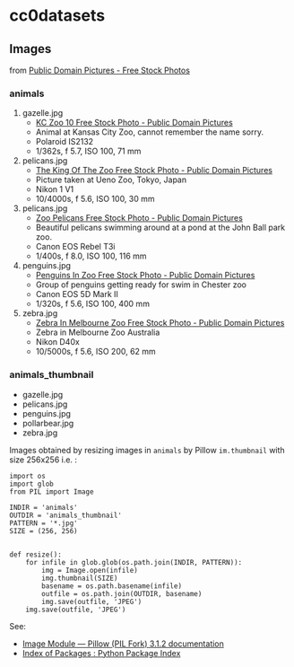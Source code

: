 # cc0datasets

## Images

from [Public Domain Pictures - Free Stock Photos](http://www.publicdomainpictures.net/)

### animals

1. gazelle.jpg
    - [KC Zoo 10 Free Stock Photo - Public Domain Pictures](http://www.publicdomainpictures.net/view-image.php?image=43291&picture=kc-zoo-10)
    - Animal at Kansas City Zoo, cannot remember the name sorry.
    - Polaroid IS2132
    - 1/362s, f 5.7, ISO 100, 71 mm
1. pelicans.jpg
    - [The King Of The Zoo Free Stock Photo - Public Domain Pictures](http://www.publicdomainpictures.net/view-image.php?image=52246&picture=the-king-of-the-zoo)
    - Picture taken at Ueno Zoo, Tokyo, Japan
    - Nikon 1 V1
    - 10/4000s, f 5.6, ISO 100, 30 mm
1. pelicans.jpg
    - [Zoo Pelicans Free Stock Photo - Public Domain Pictures](http://www.publicdomainpictures.net/view-image.php?image=77410&picture=zoo-pelicans)
    - Beautiful pelicans swimming around at a pond at the John Ball park zoo.
    - Canon EOS Rebel T3i
    - 1/400s, f 8.0, ISO 100, 116 mm
1. penguins.jpg
    - [Penguins In Zoo Free Stock Photo - Public Domain Pictures](http://www.publicdomainpictures.net/view-image.php?image=7420&picture=penguins-in-zoo)
    - Group of penguins getting ready for swim in Chester zoo
    - Canon EOS 5D Mark II
    - 1/320s, f 5.6, ISO 100, 400 mm
1. zebra.jpg
    - [Zebra In Melbourne Zoo Free Stock Photo - Public Domain Pictures](http://www.publicdomainpictures.net/view-image.php?image=33133&picture=zebra-in-melbourne-zoo)
    - Zebra in Melbourne Zoo Australia
    - Nikon D40x
    - 10/5000s, f 5.6, ISO 200, 62 mm
    
### animals_thumbnail

- gazelle.jpg
- pelicans.jpg
- penguins.jpg
- pollarbear.jpg
- zebra.jpg

Images obtained by resizing images in `animals` by Pillow
 `im.thumbnail` with size 256x256 i.e. :

```
import os
import glob
from PIL import Image

INDIR = 'animals'
OUTDIR = 'animals_thumbnail'
PATTERN = '*.jpg'
SIZE = (256, 256)


def resize():
    for infile in glob.glob(os.path.join(INDIR, PATTERN)):
        img = Image.open(infile)
        img.thumbnail(SIZE)
        basename = os.path.basename(infile)
        outfile = os.path.join(OUTDIR, basename)
        img.save(outfile, 'JPEG')
    img.save(outfile, 'JPEG')
```

See:

- [Image Module — Pillow (PIL Fork) 3.1.2 documentation](http://pillow.readthedocs.io/en/3.1.x/reference/Image.html#create-thumbnails)
- [Index of Packages : Python Package Index](https://pypi.python.org/pypi/Pillow)

